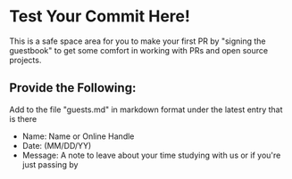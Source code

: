 # Test Your Commit Here!

This is a safe space area for you to make your first PR by "signing the guestbook" to get some comfort in working with PRs and open source projects.

## Provide the Following:

Add to the file "guests.md" in markdown format under the latest entry that is there

- Name: Name or Online Handle
- Date: (MM/DD/YY)
- Message: A note to leave about your time studying with us or if you're just passing by

